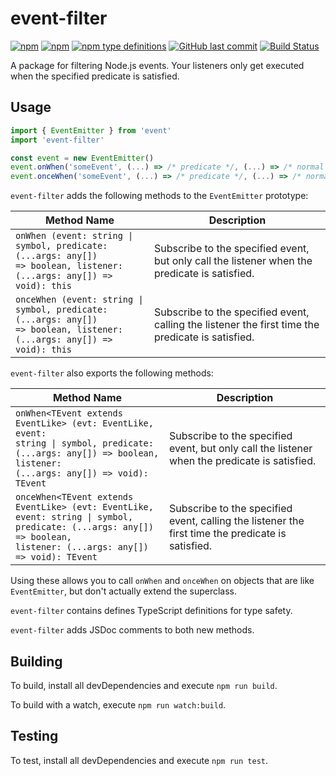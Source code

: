 # event-filter

[![npm](https://img.shields.io/npm/v/event-filter.svg)](https://npmjs.org/package/event-filter)
[![npm](https://img.shields.io/npm/dm/event-filter.svg)](https://npmjs.org/package/event-filter)
[![npm type definitions](https://img.shields.io/npm/types/event-filter.svg)](https://npmjs.org/package/event-filter)
[![GitHub last commit](https://img.shields.io/github/last-commit/OrionNebula/event-filter.svg)](https://github.com/OrionNebula/event-filter)
[![Build Status](https://travis-ci.org/OrionNebula/event-filter.svg?branch=master)](https://travis-ci.org/OrionNebula/event-filter)


A package for filtering Node.js events. Your listeners only get executed when the specified predicate is satisfied.

## Usage

```js
import { EventEmitter } from 'event'
import 'event-filter'

const event = new EventEmitter()
event.onWhen('someEvent', (...) => /* predicate */, (...) => /* normal listener */)
event.onceWhen('someEvent', (...) => /* predicate */, (...) => /* normal listener */)
```

`event-filter` adds the following methods to the `EventEmitter` prototype:

Method Name |   Description
----------- |   -----------
<code>onWhen (event: string &#124; symbol, predicate: (...args: any[]) => boolean, listener: (...args: any[]) => void): this</code>      |   Subscribe to the specified event, but only call the listener when the predicate is satisfied.
<code>onceWhen (event: string &#124; symbol, predicate: (...args: any[]) => boolean, listener: (...args: any[]) => void): this</code>    |   Subscribe to the specified event, calling the listener the first time the predicate is satisfied.

`event-filter` also exports the following methods:

Method Name |   Description
----------- |   -----------
<code>onWhen&lt;TEvent extends EventLike&gt; (evt: EventLike, event: string &#124; symbol, predicate: (...args: any[]) => boolean, listener: (...args: any[]) => void): TEvent</code> | Subscribe to the specified event, but only call the listener when the predicate is satisfied.
<code>onceWhen&lt;TEvent extends EventLike&gt; (evt: EventLike, event: string &#124; symbol, predicate: (...args: any[]) => boolean, listener: (...args: any[]) => void): TEvent</code> | Subscribe to the specified event, calling the listener the first time the predicate is satisfied.

Using these allows you to call `onWhen` and `onceWhen` on objects that are like `EventEmitter`, but don't actually extend the superclass.

`event-filter` contains defines TypeScript definitions for type safety.

`event-filter` adds JSDoc comments to both new methods.

## Building

To build, install all devDependencies and execute `npm run build`.

To build with a watch, execute `npm run watch:build`.

## Testing

To test, install all devDependencies and execute `npm run test`.